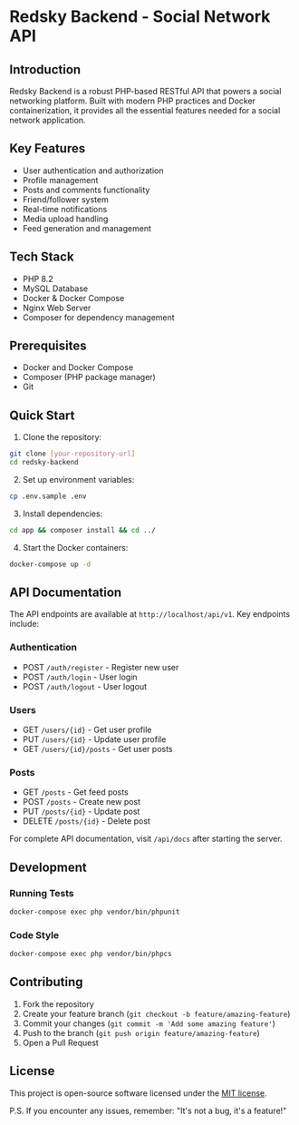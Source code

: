 # Redsky Backend - Social Network API

## Introduction

Redsky Backend is a robust PHP-based RESTful API that powers a social networking platform. Built with modern PHP practices and Docker containerization, it provides all the essential features needed for a social network application.

## Key Features

- User authentication and authorization
- Profile management
- Posts and comments functionality
- Friend/follower system
- Real-time notifications
- Media upload handling
- Feed generation and management

## Tech Stack

- PHP 8.2
- MySQL Database
- Docker & Docker Compose
- Nginx Web Server
- Composer for dependency management

## Prerequisites

- Docker and Docker Compose
- Composer (PHP package manager)
- Git

## Quick Start

1. Clone the repository:
```bash
git clone [your-repository-url]
cd redsky-backend
```

2. Set up environment variables:
```bash
cp .env.sample .env
```

3. Install dependencies:
```bash
cd app && composer install && cd ../
```

4. Start the Docker containers:
```bash
docker-compose up -d
```

## API Documentation

The API endpoints are available at `http://localhost/api/v1`. Key endpoints include:

### Authentication
- POST `/auth/register` - Register new user
- POST `/auth/login` - User login
- POST `/auth/logout` - User logout

### Users
- GET `/users/{id}` - Get user profile
- PUT `/users/{id}` - Update user profile
- GET `/users/{id}/posts` - Get user posts

### Posts
- GET `/posts` - Get feed posts
- POST `/posts` - Create new post
- PUT `/posts/{id}` - Update post
- DELETE `/posts/{id}` - Delete post

For complete API documentation, visit `/api/docs` after starting the server.

## Development

### Running Tests
```bash
docker-compose exec php vendor/bin/phpunit
```

### Code Style
```bash
docker-compose exec php vendor/bin/phpcs
```

## Contributing

1. Fork the repository
2. Create your feature branch (`git checkout -b feature/amazing-feature`)
3. Commit your changes (`git commit -m 'Add some amazing feature'`)
4. Push to the branch (`git push origin feature/amazing-feature`)
5. Open a Pull Request

## License

This project is open-source software licensed under the [MIT license](https://opensource.org/licenses/MIT).

P.S. If you encounter any issues, remember: "It's not a bug, it's a feature!"
